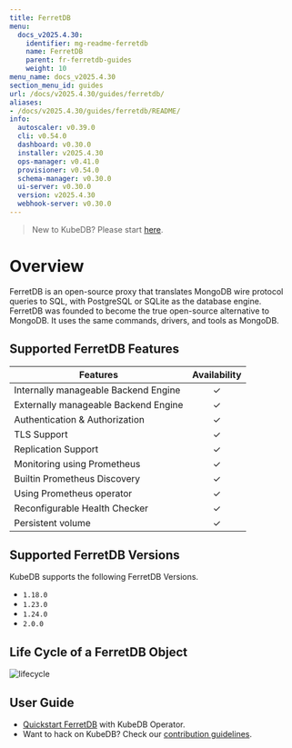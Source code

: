 ```yaml
---
title: FerretDB
menu:
  docs_v2025.4.30:
    identifier: mg-readme-ferretdb
    name: FerretDB
    parent: fr-ferretdb-guides
    weight: 10
menu_name: docs_v2025.4.30
section_menu_id: guides
url: /docs/v2025.4.30/guides/ferretdb/
aliases:
- /docs/v2025.4.30/guides/ferretdb/README/
info:
  autoscaler: v0.39.0
  cli: v0.54.0
  dashboard: v0.30.0
  installer: v2025.4.30
  ops-manager: v0.41.0
  provisioner: v0.54.0
  schema-manager: v0.30.0
  ui-server: v0.30.0
  version: v2025.4.30
  webhook-server: v0.30.0
---
```


> New to KubeDB? Please start [here](/docs/v2025.4.30/README).

# Overview

FerretDB is an open-source proxy that translates MongoDB wire protocol queries to SQL, with PostgreSQL or SQLite as the database engine. FerretDB was founded to become the true open-source alternative to MongoDB. It uses the same commands, drivers, and tools as MongoDB.

## Supported FerretDB Features

| Features                              | Availability |
|---------------------------------------|:------------:|
| Internally  manageable Backend Engine |   &#10003;   |
| Externally manageable Backend Engine  |   &#10003;   |
| Authentication & Authorization        |   &#10003;   |
| TLS Support                           |   &#10003;   |
| Replication Support                   |   &#10003;   |
| Monitoring using Prometheus           |   &#10003;   |
| Builtin Prometheus Discovery          |   &#10003;   |
| Using Prometheus operator             |   &#10003;   |
| Reconfigurable Health Checker         |   &#10003;   |
| Persistent volume                     |   &#10003;   |

## Supported FerretDB Versions

KubeDB supports the following FerretDB Versions.
- `1.18.0`
- `1.23.0`
- `1.24.0`
- `2.0.0`

## Life Cycle of a FerretDB Object

<!---
ref : https://app.diagrams.net/
--->

<p text-align="center">
    <img alt="lifecycle"  src="/docs/v2025.4.30/images/ferretdb/quick-start.png" >
</p>

## User Guide

- [Quickstart FerretDB](/docs/v2025.4.30/guides/ferretdb/quickstart/quickstart) with KubeDB Operator.
- Want to hack on KubeDB? Check our [contribution guidelines](/docs/v2025.4.30/CONTRIBUTING).